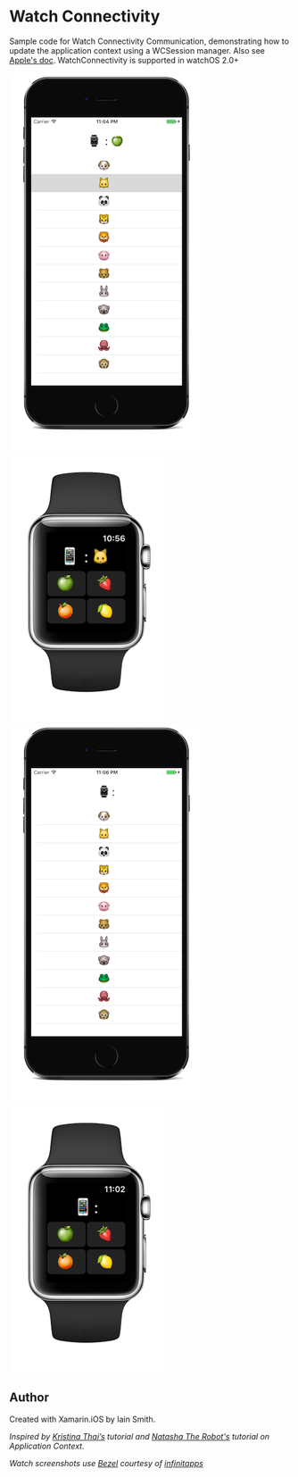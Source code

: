 Watch Connectivity  
=======================

Sample code for Watch Connectivity Communication, demonstrating how to update the application context using a WCSession manager. Also see [Apple's doc]. WatchConnectivity is supported in watchOS 2.0+

![](Screenshots/phoneCommand_small.png) ![](Screenshots/watchCommand_small.png) ![](Screenshots/phoneNoCommand_small.png) ![](Screenshots/watchNoCommand_small.png) 

Author
------

Created with Xamarin.iOS by Iain Smith.

*Inspired by [Kristina Thai’s] tutorial and [Natasha The Robot's] tutorial on Application Context.*  

*Watch screenshots use [Bezel] courtesy of [infinitapps]*  

[Bezel]:http://infinitapps.com/bezel/
[infinitapps]:http://infinitapps.com/

[Kristina Thai’s]:http://kristina.io/watchos-2-tutorial-using-application-context-to-transfer-data-watch-connectivity-2/
[Natasha The Robot's]:https://www.natashatherobot.com/watchconnectivity-application-context/
[Apple's doc]:https://developer.apple.com/reference/watchconnectivity
